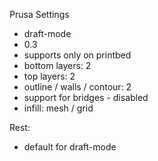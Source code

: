 Prusa Settings

- draft-mode
- 0.3
- supports only on printbed
- bottom layers: 2
- top layers: 2
- outline / walls / contour: 2
- support for bridges - disabled
- infill: mesh / grid

Rest: 
- default for draft-mode
